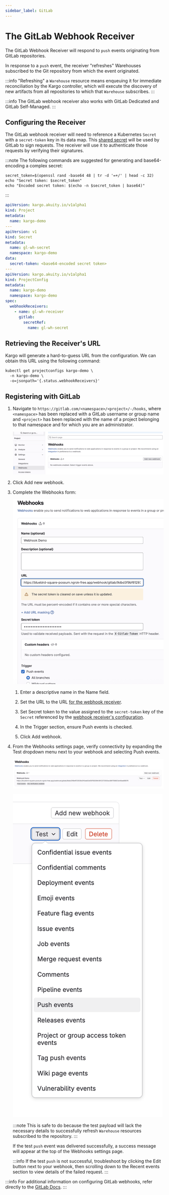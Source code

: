 ```yaml
---
sidebar_label: GitLab
---
```


# The GitLab Webhook Receiver

The GitLab Webhook Receiver will respond to `push` events originating from
GitLab repositories.

In response to a `push` event, the receiver "refreshes" Warehouses subscribed to
the Git repository from which the event originated.

:::info
"Refreshing" a `Warehouse` resource means enqueuing it for immediate
reconciliation by the Kargo controller, which will execute the discovery of
new artifacts from all repositories to which that `Warehouse` subscribes.
:::

:::info
The GitLab webhook receiver also works with GitLab Dedicated and GitLab
Self-Managed.
:::

## Configuring the Receiver

The GitLab webhook receiver will need to reference a Kubernetes `Secret` with a
`secret-token` key in its data map. This
[shared secret](https://en.wikipedia.org/wiki/Shared_secret) will be used by
GitLab to sign requests. The receiver will use it to authenticate those requests
by verifying their signatures.

:::note
The following commands are suggested for generating and base64-encoding a
complex secret:

```shell
secret_token=$(openssl rand -base64 48 | tr -d '=+/' | head -c 32)
echo "Secret token: $secret_token"
echo "Encoded secret token: $(echo -n $secret_token | base64)"
```

:::

```yaml
apiVersion: kargo.akuity.io/v1alpha1
kind: Project
metadata:
  name: kargo-demo
---
apiVersion: v1
kind: Secret
metadata:
  name: gl-wh-secret
  namespace: kargo-demo
data:
  secret-token: <base64-encoded secret token>
---
apiVersion: kargo.akuity.io/v1alpha1
kind: ProjectConfig
metadata:
  name: kargo-demo
  namespace: kargo-demo
spec:
  webhookReceivers: 
    - name: gl-wh-receiver
      gitlab:
        secretRef:
          name: gl-wh-secret
```

## Retrieving the Receiver's URL

Kargo will generate a hard-to-guess URL from the configuration. We can obtain
this URL using the following command:

```shell
kubectl get projectconfigs kargo-demo \
  -n kargo-demo \
  -o=jsonpath='{.status.webhookReceivers}'
```

## Registering with GitLab

1. Navigate to `https://gitlab.com/<namespace>/<project>/-/hooks`, where
   `<namespace>` has been replaced with a GitLab username or group name and
   `<project>` has been replaced with the name of a project belonging to that
   namespace and for which you are an administrator.

    ![Settings](./img/settings.png "Settings")

1. Click <Hlt>Add new webhook</Hlt>.

1. Complete the <Hlt>Webhooks</Hlt> form:

    ![Webhooks Form](./img/add-webhook-form.png " Webhooks Form")

    1. Enter a descriptive name in the <Hlt>Name</Hlt> field.

    1. Set the <Hlt>URL</Hlt> to the URL
       [for the webhook receiver](#retrieving-the-receivers-url).

    1. Set <Hlt>Secret token</Hlt> to the value assigned to the `secret-token`
       key of the `Secret` referenced by the
       [webhook receiver's configuration](#configuring-the-receiver).

    1. In the <Hlt>Trigger</Hlt> section, ensure <Hlt>Push events</Hlt> is
       checked.

    1. Click <Hlt>Add webhook</Hlt>.

1. From the <Hlt>Webhooks settings</Hlt> page, verify connectivity by expanding
   the <Hlt>Test</Hlt> dropdown menu next to your webhook and selecting
   <Hlt>Push events</Hlt>.

    ![Webhooks](./img/webhooks.png "Webhooks")

    ![Test Button](./img/test-button.png "Test Button")

    :::note
    This is safe to do because the test payload will lack the necessary
    details to successfully refresh `Warehouse` resources subscribed to the
    repository.
    :::

    If the test `push` event was delivered successfully, a success message will
    appear at the top of the <Hlt>Webhooks settings</Hlt> page.

    :::info
    If the test `push` is not successful, troubleshoot by clicking the
    <Hlt>Edit</Hlt> button next to your webhook, then scrolling down to the
    <Hlt>Recent events</Hlt> section to view details of the failed request.
    :::

:::info
For additional information on configuring GitLab webhooks, refer directly to the
[GitLab Docs](https://docs.gitlab.com/user/project/integrations/webhooks/).
:::
